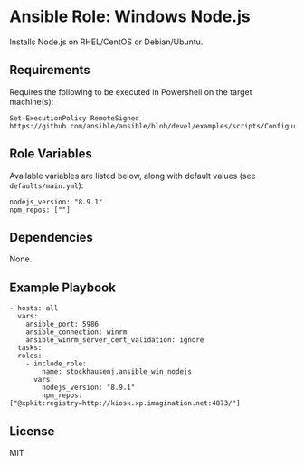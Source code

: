 # Ansible Role: Windows Node.js

Installs Node.js on RHEL/CentOS or Debian/Ubuntu.

## Requirements

Requires the following to be executed in Powershell on the target machine(s):
```
Set-ExecutionPolicy RemoteSigned
https://github.com/ansible/ansible/blob/devel/examples/scripts/ConfigureRemotingForAnsible.ps1
```

## Role Variables

Available variables are listed below, along with default values (see `defaults/main.yml`):
```
nodejs_version: "8.9.1"
npm_repos: [""]
```

## Dependencies

None.

## Example Playbook
```
- hosts: all
  vars:
    ansible_port: 5986
    ansible_connection: winrm
    ansible_winrm_server_cert_validation: ignore
  tasks:
  roles:
    - include_role:
        name: stockhausenj.ansible_win_nodejs
      vars:
        nodejs_version: "8.9.1"
        npm_repos: ["@xpkit:registry=http://kiosk.xp.imagination.net:4873/"]
```
## License

MIT
